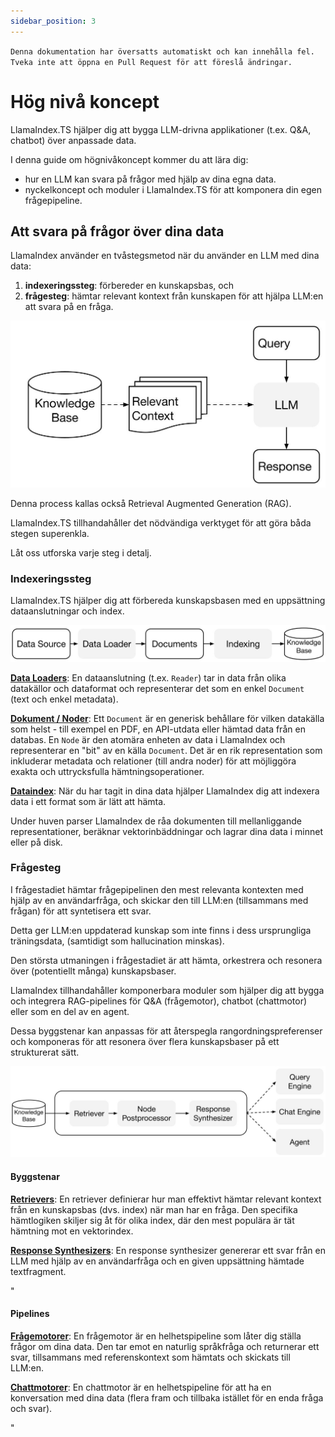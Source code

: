 ```yaml
---
sidebar_position: 3
---
```


`Denna dokumentation har översatts automatiskt och kan innehålla fel. Tveka inte att öppna en Pull Request för att föreslå ändringar.`

# Hög nivå koncept

LlamaIndex.TS hjälper dig att bygga LLM-drivna applikationer (t.ex. Q&A, chatbot) över anpassade data.

I denna guide om högnivåkoncept kommer du att lära dig:

- hur en LLM kan svara på frågor med hjälp av dina egna data.
- nyckelkoncept och moduler i LlamaIndex.TS för att komponera din egen frågepipeline.

## Att svara på frågor över dina data

LlamaIndex använder en tvåstegsmetod när du använder en LLM med dina data:

1. **indexeringssteg**: förbereder en kunskapsbas, och
2. **frågesteg**: hämtar relevant kontext från kunskapen för att hjälpa LLM:en att svara på en fråga.

![](./_static/concepts/rag.jpg)

Denna process kallas också Retrieval Augmented Generation (RAG).

LlamaIndex.TS tillhandahåller det nödvändiga verktyget för att göra båda stegen superenkla.

Låt oss utforska varje steg i detalj.

### Indexeringssteg

LlamaIndex.TS hjälper dig att förbereda kunskapsbasen med en uppsättning dataanslutningar och index.

![](./_static/concepts/indexing.jpg)

[**Data Loaders**](./modules/high_level/data_loader.md):
En dataanslutning (t.ex. `Reader`) tar in data från olika datakällor och dataformat och representerar det som en enkel `Document` (text och enkel metadata).

[**Dokument / Noder**](./modules/high_level/documents_and_nodes.md): Ett `Document` är en generisk behållare för vilken datakälla som helst - till exempel en PDF, en API-utdata eller hämtad data från en databas. En `Node` är den atomära enheten av data i LlamaIndex och representerar en "bit" av en källa `Document`. Det är en rik representation som inkluderar metadata och relationer (till andra noder) för att möjliggöra exakta och uttrycksfulla hämtningsoperationer.

[**Dataindex**](./modules/high_level/data_index.md):
När du har tagit in dina data hjälper LlamaIndex dig att indexera data i ett format som är lätt att hämta.

Under huven parser LlamaIndex de råa dokumenten till mellanliggande representationer, beräknar vektorinbäddningar och lagrar dina data i minnet eller på disk.

### Frågesteg

I frågestadiet hämtar frågepipelinen den mest relevanta kontexten med hjälp av en användarfråga,
och skickar den till LLM:en (tillsammans med frågan) för att syntetisera ett svar.

Detta ger LLM:en uppdaterad kunskap som inte finns i dess ursprungliga träningsdata,
(samtidigt som hallucination minskas).

Den största utmaningen i frågestadiet är att hämta, orkestrera och resonera över (potentiellt många) kunskapsbaser.

LlamaIndex tillhandahåller komponerbara moduler som hjälper dig att bygga och integrera RAG-pipelines för Q&A (frågemotor), chatbot (chattmotor) eller som en del av en agent.

Dessa byggstenar kan anpassas för att återspegla rangordningspreferenser och komponeras för att resonera över flera kunskapsbaser på ett strukturerat sätt.

![](./_static/concepts/querying.jpg)

#### Byggstenar

[**Retrievers**](./modules/low_level/retriever.md):
En retriever definierar hur man effektivt hämtar relevant kontext från en kunskapsbas (dvs. index) när man har en fråga.
Den specifika hämtlogiken skiljer sig åt för olika index, där den mest populära är tät hämtning mot en vektorindex.

[**Response Synthesizers**](./modules/low_level/response_synthesizer.md):
En response synthesizer genererar ett svar från en LLM med hjälp av en användarfråga och en given uppsättning hämtade textfragment.

"

#### Pipelines

[**Frågemotorer**](./modules/high_level/query_engine.md):
En frågemotor är en helhetspipeline som låter dig ställa frågor om dina data.
Den tar emot en naturlig språkfråga och returnerar ett svar, tillsammans med referenskontext som hämtats och skickats till LLM:en.

[**Chattmotorer**](./modules/high_level/chat_engine.md):
En chattmotor är en helhetspipeline för att ha en konversation med dina data
(flera fram och tillbaka istället för en enda fråga och svar).

"
